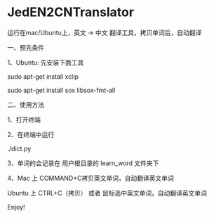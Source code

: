 # JedEN2CNTranslator
运行在mac/Ubuntu上，英文 -> 中文 翻译工具，拷贝单词后，自动翻译

一、预先条件

1、Ubuntu:
先安装下面工具

sudo apt-get install xclip

sudo apt-get install sox libsox-fmt-all

二、使用方法

1、打开终端

2、在终端中运行

./dict.py

3、单词的会记录在 用户根目录的 learn_word 文件夹下

4、Mac 上 COMMAND+C拷贝英文单词，自动翻译英文单词

  Ubuntu 上 CTRL+C（拷贝） 或者 鼠标选中英文单词，自动翻译英文单词

Enjoy!
